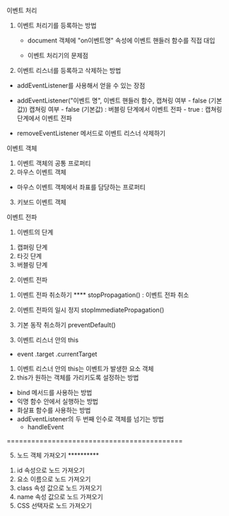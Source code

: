 
이벤트 처리
1. 이벤트 처리기를 등록하는 방법
	- document 객체에 "on이벤트명" 속성에 이벤트 핸들러 함수를 직접 대입 
	
	- 이벤트 처리기의 문제점
2. 이벤트 리스너를 등록하고 삭제하는 방법
- addEventListener를 사용해서 얻을 수 있는 장점

- addEventListener("이벤트 명", 이벤트 핸들러 함수, 캡쳐링 여부 - false (기본값))
	캡쳐링 여부 - false (기본값) : 버블링 단계에서 이벤트 전파 
				    - true : 캡쳐링 단계에서 이벤트 전파
					
- removeEventListener 메서드로 이벤트 리스너 삭제하기

이벤트 객체
1. 이벤트 객체의 공통 프로퍼티
2. 마우스 이벤트 객체
- 마우스 이벤트 객체에서 좌표를 담당하는 프로퍼티

3. 키보드 이벤트 객체

이벤트 전파
1. 이벤트의 단계
1) 캡펴링 단계
2) 타깃 단계 
3) 버블링 단계

2. 이벤트 전파
1) 이벤트 전파 취소하기 ****
stopPropagation() : 이벤트 전파 취소 

2) 이벤트 전파의 일시 정지
stopImmediatePropagation()

3) 기본 동작 취소하기
preventDefault()


3. 이벤트 리스너 안의 this
- event 
	.target 
	.currentTarget
1) 이벤트 리스너 안의 this는 이벤트가 발생한 요소 객체
2) this가 원하는 객체를 가리키도록 설정하는 방법
- bind 메서드를 사용하는 방법
- 익명 함수 안에서 실행하는 방법
- 화살표 함수를 사용하는 방법
- addEventListener의 두 번째 인수로 객체를 넘기는 방법
	- handleEvent 
	



===========================================


5. 노드 객체 가져오기 **********
1) id 속성으로 노드 가져오기
2) 요소 이름으로 노드 가져오기
3) class 속성 값으로 노드 가져오기
4) name 속성 값으로 노드 가져오기
5) CSS 선택자로 노드 가져오기
